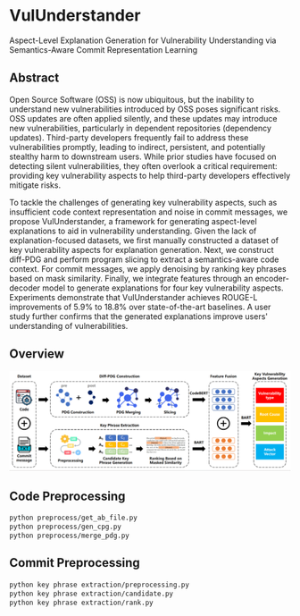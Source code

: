 # VulUnderstander
Aspect-Level Explanation Generation for Vulnerability Understanding via Semantics-Aware Commit Representation Learning
## Abstract
Open Source Software (OSS) is now ubiquitous, but the inability to understand new vulnerabilities introduced by OSS poses significant risks. OSS updates are often applied silently, and these updates may introduce new vulnerabilities, particularly in dependent repositories (dependency updates). Third-party developers frequently fail to address these vulnerabilities promptly, leading to indirect, persistent, and potentially stealthy harm to downstream users. While prior studies have focused on detecting silent vulnerabilities, they often overlook a critical requirement: providing key vulnerability aspects to help third-party developers effectively mitigate risks.

To tackle the challenges of generating key vulnerability aspects, such as insufficient code context representation and noise in commit messages, we propose VulUnderstander, a framework for generating aspect-level explanations to aid in vulnerability understanding. Given the lack of explanation-focused datasets, we first manually constructed a dataset of key vulnerability aspects for explanation generation. Next, we construct diff-PDG and perform program slicing to extract a semantics-aware code context. For commit messages, we apply denoising by ranking key phrases based on mask similarity. Finally, we integrate features through an encoder-decoder model to generate explanations for four key vulnerability aspects. Experiments demonstrate that VulUnderstander achieves ROUGE-L improvements of 5.9% to 18.8% over state-of-the-art baselines. A user study further confirms that the generated explanations improve users' understanding of vulnerabilities.
## Overview
![图片描述](images/overview.png)
## Code Preprocessing
```
python preprocess/get_ab_file.py
python preprocess/gen_cpg.py
python preprocess/merge_pdg.py
```
## Commit Preprocessing
```
python key phrase extraction/preprocessing.py
python key phrase extraction/candidate.py
python key phrase extraction/rank.py
```
